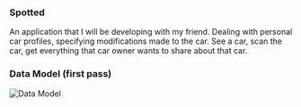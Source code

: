 ### Spotted

An application that I will be developing with my friend. Dealing with personal car profiles, specifying modifications made to the car. See a car, scan the car, get everything that car owner wants to share about that car.

### Data Model (first pass)

![Data Model](https://drive.google.com/open?id=0B6f3MKr1qtLleU84YnFlZ1piUERyMi04YjlmS0hHVWNaTW5N&authuser=0 "Data Model")
